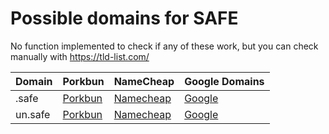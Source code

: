 # Possible domains for SAFE

No function implemented to check if any of these work, but you can check manually with https://tld-list.com/

| Domain | Porkbun | NameCheap | Google Domains |
|---|---|---|---|
| .safe | [Porkbun](https://porkbun.com/checkout/search?prb=e814663da1&tlds=&idnLanguage=&search=search&q=.safe) | [Namecheap](https://www.namecheap.com/domains/registration/results/?domain=.safe) | [Google](https://domains.google.com/registrar/search?searchTerm=.safe) |
| un.safe | [Porkbun](https://porkbun.com/checkout/search?prb=e814663da1&tlds=&idnLanguage=&search=search&q=un.safe) | [Namecheap](https://www.namecheap.com/domains/registration/results/?domain=un.safe) | [Google](https://domains.google.com/registrar/search?searchTerm=un.safe) |
